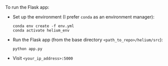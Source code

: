 To run the Flask app:
- Set up the environment (I prefer `conda` as an environment manager):
  ```
  conda env create -f env.yml
  conda activate helium_env
  ```
- Run the Flask app (from the base directory `<path_to_repo>/helium/src`):
  ```
  python app.py
  ```
- Visit `<your_ip_address>:5000`